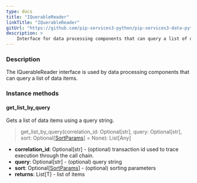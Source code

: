 ```yaml
---
type: docs
title: "IQuerableReader"
linkTitle: "IQuerableReader"
gitUrl: "https://github.com/pip-services3-python/pip-services3-data-python"
description: >
    Interface for data processing components that can query a list of data items.
---
```


### Description

The IQuerableReader interface is used by data processing components that can query a list of data items.

### Instance methods

#### get_list_by_query
Gets a list of data items using a query string.

> get_list_by_query(correlation_id: Optional[str], query: Optional[str], sort: Optional[[SortParams](../../../commons/data/sort_params)] = None): List[Any]

- **correlation_id**: Optional[str] - (optional) transaction id used to trace execution through the call chain.
- **query**: Optional[str] - (optional) query string
- **sort**: Optional[[SortParams](../../../commons/data/sort_params)] - (optional) sorting parameters
- **returns**: List[T] - list of items
